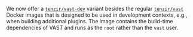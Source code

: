 We now offer a [`tenzir/vast-dev`](https://hub.docker.com/r/tenzir/vast-dev)
variant besides the regular
[`tenzir/vast`](https://hub.docker.com/r/tenzir/vast) Docker images that is
designed to be used in development contexts, e.g., when building additional
plugins. The image contains the build-time dependencies of VAST and runs as the
`root` rather than the `vast` user.
